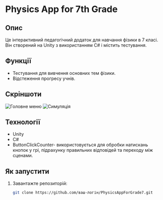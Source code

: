 # Physics App for 7th Grade

## Опис
Це інтерактивний педагогічний додаток для навчання фізики в 7 класі. Він створений на Unity з використанням C# і містить тестування.

## Функції
- Тестування для вивчення основних тем фізики.
- Відстеження прогресу учнів.

## Скріншоти
![Головне меню](screenshots/main_menu.png)
![Симуляція](screenshots/simulation.png)

## Технології
- Unity
- C#
- ButtonClickCounter- використовується для обробки натискань кнопок у грі, підрахунку правильних відповідей та переходу між сценами.

## Як запустити
1. Завантажте репозиторій:
   ```bash
   git clone https://github.com/ваш-логін/PhysicsAppForGrade7.git
